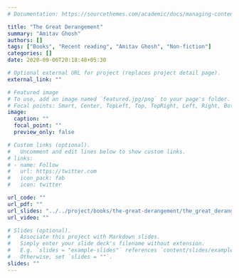 ```yaml
---
# Documentation: https://sourcethemes.com/academic/docs/managing-content/

title: "The Great Derangement"
summary: "Amitav Ghosh"
authors: []
tags: ["Books", "Recent reading", "Amitav Ghosh", "Non-fiction"]
categories: []
date: 2020-09-06T20:18:48+05:30

# Optional external URL for project (replaces project detail page).
external_link: ""

# Featured image
# To use, add an image named `featured.jpg/png` to your page's folder.
# Focal points: Smart, Center, TopLeft, Top, TopRight, Left, Right, BottomLeft, Bottom, BottomRight.
image:
  caption: ""
  focal_point: ""
  preview_only: false

# Custom links (optional).
#   Uncomment and edit lines below to show custom links.
# links:
# - name: Follow
#   url: https://twitter.com
#   icon_pack: fab
#   icon: twitter

url_code: ""
url_pdf: ""
url_slides: "../../project/books/the-great-derangement/the_great_derangement_impressions.pdf"
url_video: ""

# Slides (optional).
#   Associate this project with Markdown slides.
#   Simply enter your slide deck's filename without extension.
#   E.g. `slides = "example-slides"` references `content/slides/example-slides.md`.
#   Otherwise, set `slides = ""`.
slides: ""
---
```

